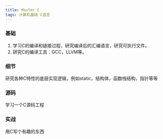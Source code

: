 ```yaml
---
title: Master C
tags: 计算机基础 C语言
---
```


### 基础

1. 学习C的编译和链接过程，研究编译后的汇编语言，研究可执行文件。
2. 研究C的编译工具：GCC，LLVM等。

### 细节

研究各种C特性的底层实现逻辑，例如static，结构体，函数栈结构，指针等等

### 源码

学习一个C源码工程

### 实战

用C写个有趣的东西